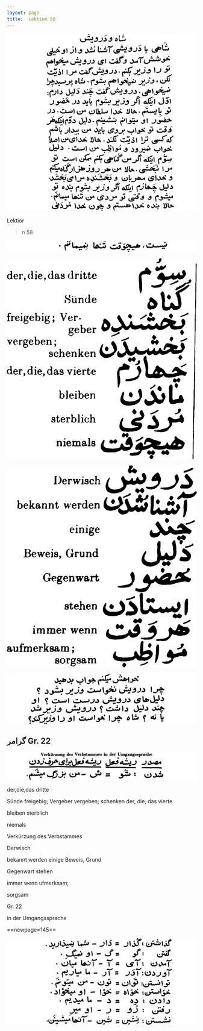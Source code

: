 ```yaml
---
layout: page
title:  Lektion 58
---
```



![image](assets/s/146.png-02.png)

Lektior



>n 58



![image](assets/s/147.png-01.png)

![image](assets/s/2col/147.png-03_1L.png)

![image](assets/s/2col/147.png-03_2R.png)

![image](assets/s/147.png-04.png)

## گرامر Gr. 22

![image](assets/s/147.png-10.png)

der,die,das dritte

Sünde freigebig; Vergeber vergeben; schenken der, die, das vierte

bleiben sterblich

niemals

Verkürzung des Verbstammes



Derwisch

bekannt werden einige Beweis, Grund

Gegenwart stehen

immer wenn ufmerksam;

sorgsam

Gr. 22

in der Umgangssprache



==newpage=145==

![image](assets/s/148.png-02.png)


